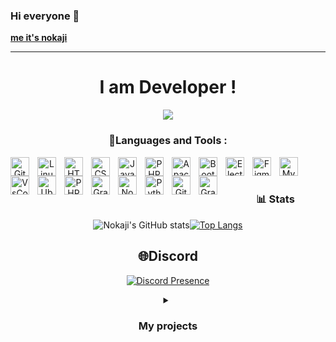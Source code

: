 ### Hi everyone 👋
<a href="https://nokaji.yvleis.fr">**me it's nokaji**</a>

---

<h1 align="center">I am Developer !</h1>
<div align="center">
<img src="https://cdn.discordapp.com/attachments/1059398892833222686/1075546321840246854/rimuru-qxwaii.gif" />

### 🔧Languages and Tools :

<img align="left" alt="Git" width="30px" style="padding-right:10px;" src="https://cdn.jsdelivr.net/gh/devicons/devicon/icons/git/git-original.svg" />
<img align="left" alt="Linux" width="30px" style="padding-right:10px;" src="https://cdn.jsdelivr.net/gh/devicons/devicon/icons/linux/linux-original.svg" />
<img align="left" alt="HTML" width="30px" style="padding-right:10px;" src="https://cdn.jsdelivr.net/gh/devicons/devicon/icons/html5/html5-original.svg" />
<img align="left" alt="CSS" width="30px" style="padding-right:10px;" src="https://cdn.jsdelivr.net/gh/devicons/devicon/icons/css3/css3-original.svg" />
<img align="left" alt="JavaScript" width="30px" style="padding-right:10px;" src="https://cdn.jsdelivr.net/gh/devicons/devicon/icons/javascript/javascript-plain.svg" />
<img align="left" alt="PHP" width="30px" style="padding-right:10px;" src="https://cdn.jsdelivr.net/gh/devicons/devicon/icons/php/php-original.svg" />
<img align="left" alt="Apache" width="30px" style="padding-right:10px;" src="https://cdn.jsdelivr.net/gh/devicons/devicon/icons/apache/apache-original.svg" />
<img align="left" alt="BootStrap" width="30px" style="padding-right:10px;" src="https://cdn.jsdelivr.net/gh/devicons/devicon/icons/bootstrap/bootstrap-original.svg" />
<img align="left" alt="Electron" width="30px" style="padding-right:10px;" src="https://cdn.jsdelivr.net/gh/devicons/devicon/icons/electron/electron-original.svg" />
<img align="left" alt="Figma" width="30px" style="padding-right:10px;" src="https://cdn.jsdelivr.net/gh/devicons/devicon/icons/figma/figma-original.svg" />
<img align="left" alt="Mysql" width="30px" style="padding-right:10px;" src="https://cdn.jsdelivr.net/gh/devicons/devicon/icons/mysql/mysql-original.svg" />
<img align="left" alt="VsCode" width="30px" style="padding-right:10px;" src="https://cdn.jsdelivr.net/gh/devicons/devicon/icons/vscode/vscode-original.svg" />
<img align="left" alt="Ubuntu" width="30px" style="padding-right:10px;" src="https://cdn.jsdelivr.net/gh/devicons/devicon/icons/ubuntu/ubuntu-plain.svg" />
<img align="left" alt="PHPmyAdmin" width="30px" style="padding-right:10px;" src="https://phpmyadmin.net/static/favicon.ico" />
<img align="left" alt="Gradle" width="30px" style="padding-right:10px;" src="https://cdn.jsdelivr.net/gh/devicons/devicon/icons/gradle/gradle-plain.svg" />
<img align="left" alt="NodeJS" width="30px" style="padding-right:10px;" src="https://cdn.jsdelivr.net/gh/devicons/devicon/icons/nodejs/nodejs-original.svg" />
<img align="left" alt="Python" width="30px" style="padding-right:10px;" src="https://cdn.jsdelivr.net/gh/devicons/devicon/icons/python/python-original.svg" />
<img align="left" alt="GitHub" width="30px" style="padding-right:10px;" src="https://cdn.jsdelivr.net/gh/devicons/devicon/icons/github/github-original.svg" />
<img align="left" alt="Gradle" width="30px" style="padding-right:10px;" src="https://cdn.jsdelivr.net/gh/devicons/devicon/icons/gradle/gradle-plain.svg" />
<br />
<br />


### 📊 Stats

<div align="row">
  
![Nokaji's GitHub stats](https://github-readme-stats.vercel.app/api?username=Nokaji&bg_color=30,e96443,904e95&title_color=fff&text_color=fff)[![Top Langs](https://github-readme-stats.vercel.app/api/top-langs/?username=Nokaji&bg_color=30,e96443,904e95&title_color=fff&text_color=fff)](https://github.com/anuraghazra/github-readme-stats)

</div>
  
## 🌐Discord
[![Discord Presence](https://lanyard.cnrad.dev/api/485432352261144588?idleMessage=Im%20probably%20sleping)](https://discord.com/users/485432352261144588)

<details>
 <summary><h3>My projects</h3></summary>
  
### HebergPlus
<a target="_blank" href="https://heberg-plus.fr"><img alt="Nokaji's Contributed HebergPlus" src="https://nokaji.yvleis.fr/ressources/img/present-hebergplus.png" /></a>

### JiloClass
<a target="_blank" href="https://jiloclass.yvleis.fr"><img alt="Nokaji's Contributed JiloClass" src="https://nokaji.yvleis.fr/ressources/img/present-jiloclass.png" /></a>

</div>

